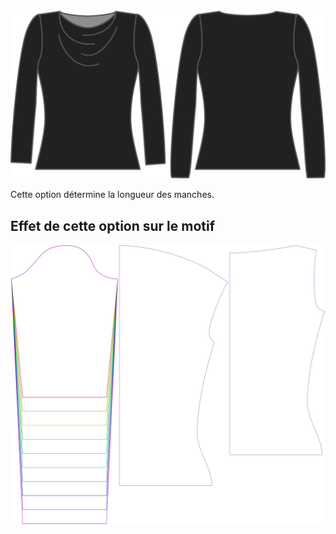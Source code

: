 ![L'option bonus de longueur des manches sur Diana](./sleevelengthbonus.svg)

Cette option détermine la longueur des manches.


## Effet de cette option sur le motif
![Cette image montre l'effet de cette option en superposant plusieurs variantes qui ont une valeur différente pour cette option](diana_sleevelengthbonus_sample.svg "Effet de cette option sur le motif")